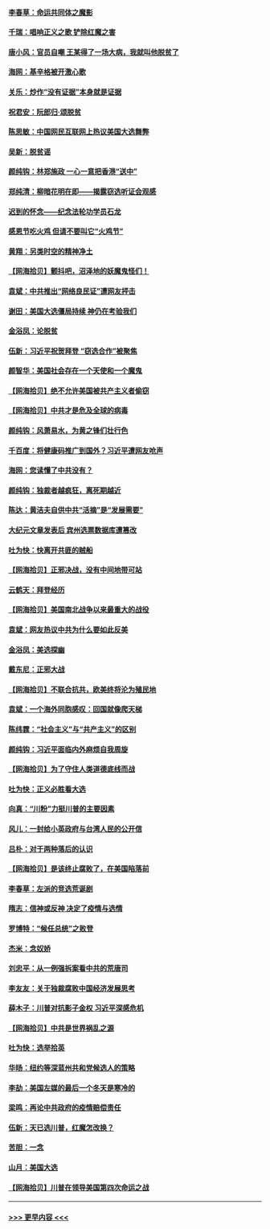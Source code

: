 #### [李春草：命运共同体之魔影](../pages/nsc993/n12585026.md?t=11302102) 
#### [千瑞：唱响正义之歌 铲除红魔之害](../pages/nsc993/n12585002.md?t=11302102) 
#### [唐小风：官员自嘲 王某得了一场大病，我就叫他脱贫了](../pages/nsc993/n12584981.md?t=11302102) 
#### [海网：基辛格被开激心歌](../pages/nsc993/n12584946.md?t=11302102) 
#### [关乐：炒作“没有证据”本身就是证据](../pages/nsc993/n12583146.md?t=11302102) 
#### [祝君安：阮郎归‧颂脱贫](../pages/nsc993/n12583119.md?t=11302102) 
#### [陈思敏：中国网民互联网上热议美国大选舞弊](../pages/nsc993/n12582845.md?t=11302102) 
#### [吴新：脱贫谣](../pages/nsc993/n12580839.md?t=11302102) 
#### [颜纯钩：林郑施政 一心一意把香港“送中”](../pages/nsc993/n12580805.md?t=11302102) 
#### [郑纯清：柳暗花明在即——揭露窃选听证会观感](../pages/nsc993/n12580795.md?t=11302102) 
#### [迟到的怀念——纪念法轮功学员石龙](../pages/nsc993/n12580245.md?t=11302102) 
#### [感恩节吃火鸡  但请不要叫它“火鸡节”](../pages/nsc993/n12580252.md?t=11302102) 
#### [黄翔：另类时空的精神净土](../pages/nsc993/n12578638.md?t=11302102) 
#### [【网海拾贝】颤抖吧，沼泽地的妖魔鬼怪们！](../pages/nsc993/n12578552.md?t=11302102) 
#### [袁斌：中共推出“网络良民证”遭网友抨击](../pages/nsc993/n12578511.md?t=11302102) 
#### [谢田：美国大选僵局持续 神仍在考验我们](../pages/nsc993/n12577432.md?t=11302102) 
#### [金浴凤：论脱贫](../pages/nsc993/n12576386.md?t=11302102) 
#### [伍新：习近平祝贺拜登 “窃选合作”被聚焦](../pages/nsc993/n12576358.md?t=11302102) 
#### [颜智华：美国社会存在一个天使和一个魔鬼](../pages/nsc993/n12574299.md?t=11302102) 
#### [【网海拾贝】绝不允许美国被共产主义者偷窃](../pages/nsc993/n12573396.md?t=11302102) 
#### [【网海拾贝】中共才是危及全球的病毒](../pages/nsc993/n12571204.md?t=11302102) 
#### [颜纯钩：风萧易水，为黄之锋们壮行色](../pages/nsc993/n12571487.md?t=11302102) 
#### [千百度：将健康码推广到国外？习近平遭网友呛声](../pages/nsc993/n12570808.md?t=11302102) 
#### [海网：您读懂了中共没有？](../pages/nsc993/n12570487.md?t=11302102) 
#### [颜纯钩：独裁者越疯狂，离死期越近](../pages/nsc993/n12569055.md?t=11302102) 
#### [陈达：黄洁夫自供中共“活摘”是“发展需要”](../pages/nsc993/n12568541.md?t=11302102) 
#### [大纪元文章发表后 宾州选票数据库遭篡改](../pages/nsc993/n12568105.md?t=11302102) 
#### [吐为快：快离开共匪的贼船](../pages/nsc993/n12568462.md?t=11302102) 
#### [【网海拾贝】正邪决战，没有中间地带可站](../pages/nsc993/n12568439.md?t=11302102) 
#### [云鹤天：拜登经历](../pages/nsc993/n12567294.md?t=11302102) 
#### [【网海拾贝】美国南北战争以来最重大的战役](../pages/nsc993/n12567247.md?t=11302102) 
#### [袁斌：网友热议中共为什么要如此反美](../pages/nsc993/n12567162.md?t=11302102) 
#### [金浴凤：美选探幽](../pages/nsc993/n12567147.md?t=11302102) 
#### [戴东尼：正邪大战](../pages/nsc993/n12567033.md?t=11302102) 
#### [【网海拾贝】不联合抗共，欧美终将沦为殖民地](../pages/nsc993/n12565068.md?t=11302102) 
#### [袁斌：一个海外同胞感叹：回国就像爬天梯](../pages/nsc993/n12564986.md?t=11302102) 
#### [陈纬霆：“社会主义”与“共产主义”的区别](../pages/nsc993/n12562417.md?t=11302102) 
#### [颜纯钩：习近平面临内外麻烦自我周旋](../pages/nsc993/n12563356.md?t=11302102) 
#### [【网海拾贝】为了守住人类道德底线而战](../pages/nsc993/n12562542.md?t=11302102) 
#### [吐为快：正义必胜看大选](../pages/nsc993/n12561967.md?t=11302102) 
#### [向真：“川粉”力挺川普的主要因素](../pages/nsc993/n12560774.md?t=11302102) 
#### [风儿：一封给小英政府与台湾人民的公开信](../pages/nsc993/n12560581.md?t=11302102) 
#### [吕朴：对于两种落后的认识](../pages/nsc993/n12560492.md?t=11302102) 
#### [【网海拾贝】是该终止腐败了，在美国陷落前](../pages/nsc993/n12559936.md?t=11302102) 
#### [李春草：左派的竞选荒诞剧](../pages/nsc993/n12558380.md?t=11302102) 
#### [隋志：信神或反神 决定了疫情与选情](../pages/nsc993/n12558255.md?t=11302102) 
#### [罗博特：“候任总统”之败登](../pages/nsc993/n12558189.md?t=11302102) 
#### [杰米：念奴娇](../pages/nsc993/n12558174.md?t=11302102) 
#### [刘忠平：从一例强拆案看中共的荒唐司](../pages/nsc993/n12558036.md?t=11302102) 
#### [李友友：关于独裁腐败中国经济发展思考](../pages/nsc993/n12558004.md?t=11302102) 
#### [薛木子：川普对抗影子金权 习近平深感危机](../pages/nsc993/n12557342.md?t=11302102) 
#### [【网海拾贝】中共是世界祸乱之源](../pages/nsc993/n12555353.md?t=11302102) 
#### [吐为快：选举拾英](../pages/nsc993/n12555041.md?t=11302102) 
#### [华旸：纽约等深蓝州共和党候选人的策略](../pages/nsc993/n12554309.md?t=11302102) 
#### [李劼：美国左媒的最后一个冬天是寒冷的](../pages/nsc993/n12552947.md?t=11302102) 
#### [梁鸣：再论中共政府的疫情赔偿责任](../pages/nsc993/n12553012.md?t=11302102) 
#### [伍新：天已选川普，红魔怎改换？](../pages/nsc993/n12552970.md?t=11302102) 
#### [苦胆：一念](../pages/nsc993/n12552957.md?t=11302102) 
#### [山月：美国大选](../pages/nsc993/n12552446.md?t=11302102) 
#### [【网海拾贝】川普在领导美国第四次命运之战](../pages/nsc993/n12551973.md?t=11302102) 

----
#### [ >>> 更早内容 <<< ](../indexes/nsc993-earlier.md)
